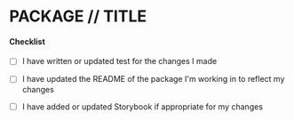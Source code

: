 <!--
  Please add a title to your Pull Request with the package the changes
  occured in.
-->
# PACKAGE // TITLE

<!--
  Please describe your changes by describing motivation, linking to issues,
  and adding screenshots or gifs to illustrate your changes for reviewers
 -->

#### Checklist
- [ ] I have written or updated test for the changes I made
- [ ] I have updated the README of the package I'm working in to reflect my changes
- [ ] I have added or updated Storybook if appropriate for my changes

